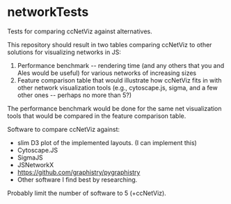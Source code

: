 # networkTests
Tests for comparing ccNetViz against alternatives.

This repository should result in two tables comparing ccNetViz
to other solutions for visualizing networks in JS:

1. Performance benchmark -- rendering time (and any others that you and Ales would be useful) for various networks of increasing sizes
2. Feature comparison table that would illustrate how ccNetViz fits in with other network visualization tools (e.g., cytoscape.js, sigma, and a few other ones -- perhaps no more than 5?)

The performance benchmark would be done for the same net visualization tools that would be compared in the feature comparison table.

Software to compare ccNetViz against:
* slim D3 plot of the implemented layouts. (I can implement this)
* Cytoscape.JS
* SigmaJS
* JSNetworkX
* https://github.com/graphistry/pygraphistry
* Other software I find best by researching.

Probably limit the number of software to 5 (+ccNetViz).
